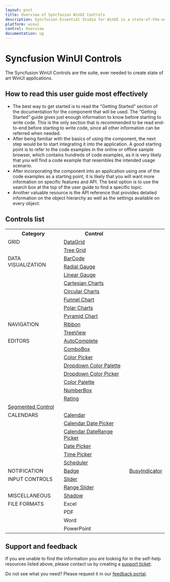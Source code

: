 ```yaml
---
layout: post
title: Overview of Syncfusion WinUI Controls
description: Syncfusion Essential Studio for WinUI is a state-of-the-art WinUI toolkit for developing Windows apps.
platform: winui
control: Overview
documentation: ug
---
```


# Syncfusion WinUI Controls

The Syncfusion WinUI Controls are the suite, ever needed to create state of art WinUI applications.

## How to read this user guide most effectively

* The best way to get started is to read the “Getting Started” section of the documentation for the component that will be used. The “Getting Started” guide gives just enough information to know before starting to write code. This is the only section that is recommended to be read end-to-end before starting to write code, since all other information can be referred when needed.
* After being familiar with the basics of using the component, the next step would be to start integrating it into the application. A good starting point is to refer to the code examples in the online or offline sample browser, which contains hundreds of code examples, as it is very likely that you will find a code example that resembles the intended usage scenario.
* After incorporating the component into an application using one of the code examples as a starting point, it is likely that you will want more information on specific features and API. The best option is to use the search box at the top of the user guide to find a specific topic.
* Another valuable resource is the API reference that provides detailed information on the object hierarchy as well as the settings available on every object.

## Controls list

<table>
	<tr>
		<th align="center">
			Category<br/>
		</th>
		<th align="center">
			Control<br/>
		</th>
	</tr>
	<tr>
		<td rowspan="2" valign="top">
			GRID<br/>
		</td>
		<td>
			<a href="https://help.syncfusion.com/winui/datagrid/getting-started">DataGrid </a><br/>
		</td>
	</tr>
	<tr>
		<td>
			<a href="https://help.syncfusion.com/winui/treegrid/getting-started">Tree Grid</a><br/>
		</td>
	</tr>
	<tr>
		<td rowspan="8" valign="top">
			DATA VISUALIZATION<br/>
		</td>
		<td>
			<a href="https://help.syncfusion.com/winui/barcode/getting-started" >BarCode </a><br/>
		</td>
	</tr>
	<tr>
		<td>
			<a href="https://help.syncfusion.com/winui/radial-gauge/getting-started">Radial Gauge </a><br/>
		</td>
	</tr>
	<tr>
		<td>
			<a href="https://help.syncfusion.com/winui/linear-gauge/getting-started" >Linear Gauge </a><br/>
		</td>
	</tr>
	<tr>
		<td>
			<a href="https://help.syncfusion.com/winui/cartesian-charts/getting-started">Cartesian Charts </a><br/>
		</td>
	</tr>
	<tr>
		<td>
			<a href="https://help.syncfusion.com/winui/circular-charts/getting-started">Circular Charts</a><br/>
		</td>
	</tr>
	<tr>
		<td>
			<a href="https://help.syncfusion.com/winui/funnel-chart/getting-started">Funnel Chart</a><br/>
		</td>
	</tr>
	<tr>
		<td>
			<a href="https://help.syncfusion.com/winui/polar-chart/getting-started">Polar Charts</a><br/>
		</td>
	</tr>
	<tr>
		<td>
			<a href="https://help.syncfusion.com/winui/pyramid-chart/getting-started">Pyramid Chart</a><br/>
		</td>
	</tr>
	<tr>
		<td rowspan="2" valign="top">
			NAVIGATION<br/>
		</td>
		<td>
			<a href="https://help.syncfusion.com/winui/ribbon/getting-started">Ribbon </a><br/>
		</td>
	</tr>
	<tr>
		<td>
			<a href="https://help.syncfusion.com/winui/treeview/getting-started">TreeView </a><br/>
		</td>
	</tr>
	<tr>
	    <td rowspan="8" valign="top">
			EDITORS<br/>
		</td>	
		<td>
			<a href="https://help.syncfusion.com/winui/autocomplete/getting-started">AutoComplete</a><br/>
		</td>
	</tr>
	<tr>
		<td>
			<a href="https://help.syncfusion.com/winui/combobox/getting-started">ComboBox</a><br/>
		</td>
	</tr>
	<tr>
		<td>
			<a href="https://help.syncfusion.com/winui/color-picker/getting-started">Color Picker</a><br/>
		</td>
	</tr>
	<tr>
		<td>
			<a href="https://help.syncfusion.com/winui/dropdown-color-palette/getting-started">Dropdown Color Palette</a><br/>
		</td>
	</tr>
	<tr>
		<td>
			<a href="https://help.syncfusion.com/winui/dropdown-color-picker/getting-started">Dropdown Color Picker</a><br/>
		</td>
	</tr>
	<tr>
		<td>
			<a href="https://help.syncfusion.com/winui/color-palette/getting-started">Color Palette</a><br/>
		</td>
	</tr>
	<tr>
		<td>
			<a href="https://help.syncfusion.com/winui/numberbox/getting-started" >NumberBox</a><br/>
		</td>
	</tr>
	<tr>
		<td>
			<a href="https://help.syncfusion.com/winui/rating/getting-started" >Rating</a><br/>
		</td>
	</tr>
	<tr>
		<td>
			<a href="https://help.syncfusion.com/winui/segmentedcontrol/getting-started" >Segmented Control</a><br/>
		</td>
	</tr>
	<tr>
	    <td rowspan="6" valign="top">
		CALENDARS<br/>
		</td>
		<td>
			<a href="https://help.syncfusion.com/winui/calendar/getting-started" >Calendar</a><br/>
		</td>
	</tr>	
    <tr>
		<td>
			<a href="https://help.syncfusion.com/winui/calendar-date-picker/getting-started">Calendar Date Picker</a><br/>
		</td>
	</tr>
    <tr>
	    <td>
			<a href="https://help.syncfusion.com/winui/calendar-daterange-picker/getting-started">Calendar DateRange Picker</a><br/>
		</td>
	</tr>
    <tr>
	    <td>
			<a href="https://help.syncfusion.com/winui/date-picker/getting-started" >Date Picker</a><br/>
		</td>
	</tr>
    <tr>
	    <td>
			<a href="https://help.syncfusion.com/winui/time-picker/getting-started">Time Picker</a><br/>
		</td>
	</tr>
    <tr>
	    <td>
			<a href="https://help.syncfusion.com/winui/scheduler/getting-started">Scheduler</a><br/>
		</td>
	</tr>
    <tr>
	    <td rowspan="1" valign="top">
		NOTIFICATION<br/>
		</td>
		<td>
			<a href="https://help.syncfusion.com/winui/badge/getting-started">Badge</a><br/>
		</td>
		<td>
			<a href="https://help.syncfusion.com/winui/busy-indicator/getting-started">BusyIndicator</a><br/>
		</td>
	</tr>	
    <tr>
	    <td rowspan="2" valign="top">
		INPUT CONTROLS<br/>
		</td>
		<td>
			<a href="https://help.syncfusion.com/winui/slider/getting-started">Slider</a><br/>
		</td>
	</tr>	
    <tr>
		<td>
			<a href="https://help.syncfusion.com/winui/rangeslider/getting-started">Range Slider</a><br/>
		</td>
	</tr>
	<tr>
	    <td rowspan="1" valign="top">
		MISCELLANEOUS<br/>
		</td>
		<td>
			<a href="https://help.syncfusion.com/winui/shadow/getting-started">Shadow</a><br/>
		</td>
	</tr>	
	<tr>
		<td rowspan="4" valign="top">
			FILE FORMATS<br/>
		</td>
		<td>
			<a>Excel</a><br/>
		</td>
	</tr>
	<tr>
		<td>
			<a>PDF</a><br/>
		</td>
	</tr>	
	<tr>
		<td>
			<a>Word</a><br/>
		</td>
	</tr>
	<tr>
		<td>
			<a>PowerPoint</a><br/>
		</td>
	</tr>
</table>

## Support and feedback

If you are unable to find the information you are looking for in the self-help resources listed above, please contact us by creating a [support ticket](https://www.syncfusion.com/support/directtrac/incidents).

Do not see what you need? Please request it in our [feedback portal](https://www.syncfusion.com/feedback/winui).